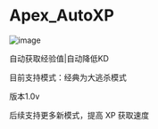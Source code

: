 # Apex_AutoXP
![image](https://github.com/Keyle777/Apex_AutoXP/assets/90593019/b00f7547-0998-41b0-9e28-30ed1b60c4e0)

自动获取经验值|自动降低KD

目前支持模式：经典为大逃杀模式

版本1.0v

后续支持更多新模式，提高 XP 获取速度

